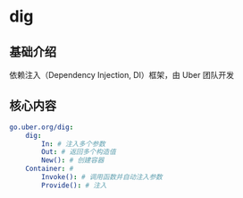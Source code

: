 # dig


## 基础介绍


依赖注入（Dependency Injection, DI）框架，由 Uber 团队开发



## 核心内容
```yaml
go.uber.org/dig:
    dig:
        In: # 注入多个参数
        Out: # 返回多个构造值
        New(): # 创建容器
    Container: # 
        Invoke(): # 调用函数并自动注入参数
        Provide(): # 注入
```